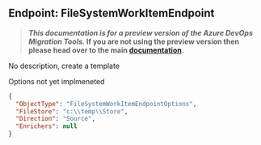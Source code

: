 ## Endpoint: FileSystemWorkItemEndpoint

>**_This documentation is for a preview version of the Azure DevOps Migration Tools._ If you are not using the preview version then please head over to the main [documentation](https://nkdagility.github.io/azure-devops-migration-tools).**

<Breadcrumbs>

No description, create a template

Options not yet implmeneted

```JSON
{
  "ObjectType": "FileSystemWorkItemEndpointOptions",
  "FileStore": "c:\\temp\\Store",
  "Direction": "Source",
  "Enrichers": null
}
```